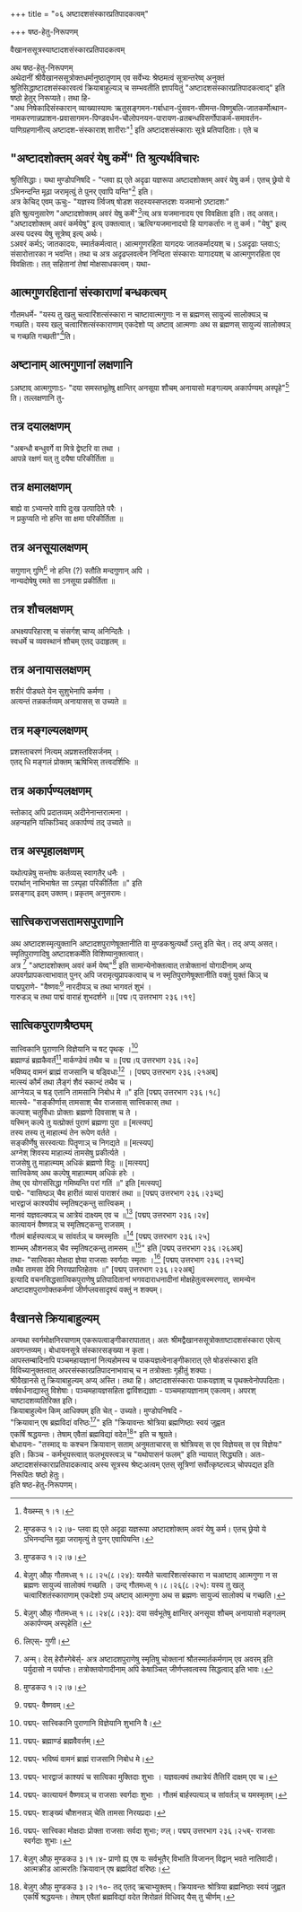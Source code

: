 +++
title = "०६ अष्टादशसंस्कारप्रतिपादकत्वम्"

+++
षष्ठ-हेतु-निरूपणम्
    
वैखानससूत्रस्याष्टादशसंस्कारप्रतिपादकत्वम्
    
अथ षष्ठ-हेतु-निरूपणम्  
अथेदानीं श्रीवैखानससूत्रोक्तधर्मानुष्ठातॄणाम् एव सर्वेभ्यः श्रेष्ठमत्वं सूत्रान्तरेष्व् अनुक्तं श्रुतिसिद्धाष्टादशसंस्कारवत्वं क्रियाबाहुल्यञ् च सम्भवतीति ज्ञापयितुं "अष्टादशसंस्कारप्रतिपादकत्वाद्" इति षष्ठो हेतुर् निरूप्यते। तथा हि-  
"अथ निषेकादिसंस्कारान् व्याख्यास्यामः ऋतुसङ्गमन-गर्बाधान-पुंसवन-सीमन्त-विष्णुबलि-जातकर्मोत्थान-नामकरणान्नप्राशन-प्रवासागमन-पिण्डवर्धन-चौलोपनयन-पारायण-व्रतबन्धविसर्गोपाकर्म-समावर्तन-पाणिग्रहणानीत्य् अष्टादश-संस्काराश् शारीराः"[^७२३] इति अष्टादशसंस्काराः सूत्रे प्रतिपादिताः। एते च  
    
## "अष्टादशोक्तम् अवरं येषु कर्मे" ति श्रुत्यर्थविचारः
    
श्रुतिसिद्धाः। यथा मुण्डोपनिषदि - "प्लवा ह्य् एते अदृढा यज्ञरूपा अष्टादशोक्तम् अवरं येषु कर्म। एतच् छ्रेयो ये ऽभिनन्दन्ति मूढा जरामृत्युं ते पुनर् एवापि यन्ति"[^७२४] इति।  
अत्र केचिद् एवम् ऊचुः- "यज्ञस्य र्त्विजष् षोडश सदस्यस्सप्तदशः यजमानो ऽष्टादशः"  
इति श्रुत्यनुसारेण "अष्टादशोक्तम् अवरं येषु कर्मे"[^७२५]त्य् अत्र यजमानादय एव विवक्षिता इति। तद् असत्। "अष्टादशोक्तम् अवरं कर्मयेषु" इत्य् उक्तत्वात्। ऋत्विग्यजमानादयो हि यागकर्तारः न तु कर्म। "येषु" इत्य् अस्य पदस्य येषु सूत्रेष्व् इत्य् अर्थः।  
ऽअवरं कर्मऽ; जातकादयः, स्मार्तकर्मत्वात्। आत्मगुणरहिता यागदयः जातकर्मादयश् च। ऽअदृढाः प्लवाःऽ; संसारोत्तारका न भवन्ति। तथा च अत्र अदृढप्लवत्वेन निन्दिता संस्काराः यागादयश् च आत्मगुणरहिता एव विवक्षिताः। तत् सहितानां तेषां मोक्षसाधकत्वम्। यथा-  
    
## आत्मगुणरहितानां संस्काराणां बन्धकत्वम्
    
गौतमधर्मे- "यस्य तु खलु चत्वारिंशत्संस्कारा न चाष्टावात्मगुणाः न स ब्रह्मणस् सायुज्यं सालोक्यञ् च गच्छति। यस्य खलु चत्वारिंशत्संस्काराणाम् एकदेशो प्य् अष्टाव् आत्मणाः अथ स ब्रह्मणस् सायुज्यं सालोक्यञ् च गच्छति गच्छती"[^७२६]ति।  
    
## अष्टानाम् आत्मगुणानां लक्षणानि
    
ऽअष्टाव् आत्मगुणाःऽ- "दया समस्तभूतेषु क्षान्तिर् अनसूया शौचम् अनायासो मङ्गल्यम् अकार्पण्यम् अस्पृहे"[^७२७] ति। तल्लक्षणानि तु-  
    
## तत्र दयालक्षणम्
    
"अबन्धौ बन्धुवर्गे वा मित्रे द्वेष्टरि वा तथा ।  
आपन्ने रक्षणं यत् तु दयैषा परिकीर्तिता ॥  
    

[^७२३]: वैख्स्म्स् १।१।  
[^७२४]: मुण्डकउ १।२।७- प्लवा ह्य् एते अदृढा यज्ञरूपा अष्टादशोक्तम् अवरं येषु कर्म। एतच् छ्रेयो ये ऽभिनन्दन्ति मूढा जरामृत्युं ते पुनर् एवापियन्ति।  
[^७२५]: मुण्डकउ १।२।७।  
[^७२६]: बेज़ुग् औफ़् गौतमध्स् १।८।२५(८।२४): यस्यैते चत्वारिंशत्संस्कारा न चआष्टाव् आत्मगुणा न स ब्रह्मणः सायुज्यं सालोक्यं गच्छति । उन्द् गौतमध्स् १।८।२६(८।२५): यस्य तु खलु चत्वारिंशतंस्काराणाम् एकदेशो ऽप्य् अष्टाव् आत्मगुणा अथ स ब्रह्मणः सायुज्यं सालोक्यं च गच्छति।  
[^७२७]: बेज़ुग् औफ़् गौतमध्स् १।८।२४(८।२३): दया सर्वभूतेषु क्षान्तिर् अनसूया शौचम् अनायासो मङ्गलम् अकार्पण्यम् अस्पृहेति।   


## तत्र क्षमालक्षणम्
    
बाह्ये वा ऽभ्यन्तरे वापि दुःख उत्पादिते परैः ।  
न प्रकुप्यति नो हन्ति सा क्षमा परिकीर्तिता ॥  
    
## तत्र अनसूयालक्षणम्
    
सगुणान् गुणि[^७२८] नो हन्ति (?) स्तौति मन्दगुणान् अपि ।  
नान्यदोषेषु रमते सा ऽनसूया प्रकीर्तिता ॥  
    
## तत्र शौचलक्षणम्
    
अभक्ष्यपरिहारश् च संसर्गश् चाप्य् अनिन्दितैः ।  
स्वधर्मे च व्यवस्थानं शौचम् एतद् उदाहृतम् ॥  
    
## तत्र अनायासलक्षणम्
    
शरीरं पीड्यते येन सुशुभेनापि कर्मणा ।  
अत्यन्तं तन्नकर्तव्यम् अनायासस् स उच्यते ॥  
    
## तत्र मङ्गल्यलक्षणम्
    
प्रशस्ताचरणं नित्यम् अप्रशस्तविसर्जनम् ।  
एतद् धि मङ्गलं प्रोक्तम् ऋषिभिस् तत्त्वदर्शिभिः ॥  
    
## तत्र अकार्पण्यलक्षणम्
    
स्तोकाद् अपि प्रदातव्यम् अदीनेनान्तरात्मना ।  
अहन्यहनि यत्किञ्चिद् अकार्पण्यं तद् उच्यते ॥  
    
## तत्र अस्पृहालक्षणम्
    
यथोत्पन्नेषु सन्तोषः कर्तव्यस् स्वागतैर् धनैः ।  
परार्थान् नाभिभाषेत सा ऽस्पृहा परिकीर्तिता ॥" इति  
प्रसङ्गाद् इदम् उक्तम्। प्रकृतम् अनुसरामः।  
    
## सात्त्विकराजसतामसपुराणानि
    
अथ अष्टादशस्मृत्युक्तानि अष्टादशपुराणेषूक्तानीति वा मुण्डकश्रुत्यर्थो ऽस्तु इति चेत्। तद् अप्य् असत्। स्मृतिपुराणादिषु अष्टादशकर्मेति विशिष्यानुक्तत्वात्।  
अत्र [^७२९] "अष्टादशोक्तम् अवरं कर्म येष्व्"[^७३०] इति सामान्येनोक्तत्वात् तत्रोक्तानां योगादीनाम् अप्य् अपवर्गप्रापकत्वाभावात् पुनर् अपि जरामृत्युप्रापकत्वाच् च न स्मृतिपुराणेषूक्तानीति वक्तुं युक्तं किञ् च  
पाद्मपुराणे- "वैष्णवः[^७३१] नारदीयञ् च तथा भागवतं शुभं ।  
गारुडञ् च तथा पाद्मं वाराहं शुभदर्शने ॥ [पद्म।प् उत्तरभाग २३६।१९]  
    

[^७२८]: लिएस्- गुणी।  
[^७२९]: अन्म्। देस् हेरौस्गेबेर्स्- अत्र अष्टादशपुराणेषु स्मृतिषु चोक्तानां श्रौतस्मार्तकर्मणाम् एव अवरम् इति पर्युदासो न पर्याप्तः। तत्रोक्तयोगादीनाम् अपि केषाञ्चित् जीर्णप्लवत्वस्य सिद्धत्वाद् इति भावः।  
[^७३०]: मुण्डकउ १।२।७।  
[^७३१]: पद्मप्- वैष्णवम्।   


## सात्विकपुराणश्रैष्ठ्यम्
    
सात्त्विकानि पुराणानि विज्ञेयानि च षट् पृथक् ।[^७३२]  
ब्रह्माण्डं ब्रह्मकैवर्तं[^७३३] मार्कण्डेयं तथैव च ॥ [पद्म।प् उत्तरभाग २३६।२०]  
भविष्यद् वामनं ब्राह्मं राजसानि च षड्विधाः[^७३४] । [पद्मप् उत्तरभाग २३६।२१अब्]  
मात्स्यं कौर्मं तथा लैङ्गं शैवं स्कान्दं तथैव च ।  
आग्नेयञ् च षड् एतानि तामसानि निबोध मे ॥" इति [पद्मप् उत्तरभाग २३६।१८]  
मात्स्ये- "सङ्कीर्णास् तामसाश् चैव राजसास् सात्त्विकास् तथा ।  
कल्पाश् चतुर्विधाः प्रोक्ताः ब्रह्मणो दिवसाश् च ते ।  
यस्मिन् कल्पे तु यत्प्रोक्तं पुराणं ब्रह्मणा पुरा ॥ [मत्स्यप्]  
तस्य तस्य तु माहात्म्यं तेन रूपेण वर्तते ।  
सङ्कीर्णेषु सरस्वत्याः पितॄणाञ् च निगद्यते ॥ [मत्स्यप्]  
अग्नेश् शिवस्य माहात्म्यं तामसेषु प्रकीर्त्यते ।  
राजसेषु तु माहात्म्यम् अधिकं ब्रह्मणो विदुः ॥ [मत्स्यप्]  
सात्त्विकेष्व् अथ कल्पेषु माहात्म्यम् अधिकं हरेः ।  
तेष्व् एव योगसंसिद्धा गमिष्यन्ति परां गतिं ॥" इति [मत्स्यप्]  
पाद्मे- "वासिष्ठञ् चैव हारीतं व्यासं पाराशरं तथा ॥ [पद्मप् उत्तरभाग २३६।२३च्द्]  
भारद्वाजं काश्यपीयं स्मृतिषट्कन्तु सात्त्विकम् ।  
मानवं यज्ञवल्क्यञ् च आत्रेयं दाक्ष्यम् एव च ॥[^७३५] [पद्मप् उत्तरभाग २३६।२४]  
कात्यायनं वैष्णवञ् च स्मृतिषट्कन्तु राजसम् ।  
गौतमं बार्हस्पत्यञ् च सांवर्तञ् च यमस्मृतिः ॥[^७३६] [पद्मप् उत्तरभाग २३६।२५]  
शाम्भम् औशनसञ् चैव स्मृतिषट्कन्तु तामसम् ॥[^७३७]" इति [पद्मप् उत्तरभाग २३६।२६अब्]  
तथा- "सात्त्विका मोक्षदा ज्ञेया राजसाः स्वर्गदाः स्मृताः ।[^७३८] [पद्मप् उत्तरभाग २३६।२१च्द्]  
तथैव तामसा देवि निरयप्राप्तिहेतवः ॥" [पद्मप् उत्तरभाग २३६।२२अब्]  
इत्यादि वचनसिद्धसात्विकपुराणेषु प्रतिपादितानां भगवदाराधनादीनां मोक्षहेतुत्वस्मरणात्, सामन्येन अष्टादशपुराणोक्तकर्मणां जीर्णप्लवसादृश्यं वक्तुं न शक्यम्।  
    

[^७३२]: पद्मप्- सात्त्विकानि पुराणानि विज्ञेयानि शुभानि वै।  
[^७३३]: पद्मप्- ब्रह्माण्डं ब्रह्मवैवर्त्तम्।  
[^७३४]: पद्मप्- भविष्यं वामनं ब्राह्मं राजसानि निबोध मे।  
[^७३५]: पद्मप्- भारद्वाजं काश्यपं च सात्विका मुक्तिदाः शुभाः । यज्ञवल्क्यं तथात्रेयं तैत्तिरिं दाक्षम् एव च।  
[^७३६]: पद्मप्- कात्यायनं वैष्णवञ् च राजसाः स्वर्गदाः शुभाः । गौतमं बार्हस्पत्यञ् च सांवर्तञ् च यमस्मृतम्।  
[^७३७]: पद्मप्- शाङ्ख्यं चौशनसञ् चेति तामसा निरयप्रदाः।  
[^७३८]: पद्मप्- सात्त्विका मोक्षदाः प्रोक्ता राजसाः सर्वदा शुभाः; व्ग्ल्। पद्मप् उत्तरभाग २३६।२५ब्- राजसाः स्वर्गदाः शुभाः।   


## वैखानसे क्रियाबाहुल्यम्
    
अन्यथा स्वर्गमोक्षनिरयाणाम् एकरूपत्वाङ्गीकारापातात्। अतः श्रीमद्वैखानससूत्रोक्ताष्टादशसंस्कारा एवेत्य् अवगन्तव्यम्। बोधायनसूत्रे संस्कारसङ्ख्या न कृता।  
आपस्तम्बादिनापि पञ्चमहायज्ञानां नित्यहोमस्य च पाकयज्ञत्वेनाङ्गीकारात् एते षोडसंस्कारा इति विविच्यानुक्तत्वात् अपरसंस्कारप्रतिपादनाभावाच् च न तत्रोक्ताः गृहीतुं शक्याः।  
श्रीवैखानसे तु क्रियाबाहुल्यम् अप्य् अस्ति। तथा हि। अष्टादशसंस्काराः पाकयज्ञाश् च पृथक्त्वेनोपपदिताः। वर्षवर्धनाद्यास्तु विशेषाः। पञ्चमहायज्ञसहिता द्वाविंशद्यज्ञाः - पञ्चमहायज्ञानाम् एकत्वम्। अपरश् चाष्टादशव्यतिरिक्त इति।  
क्रियाबाहुल्येन किम् आधिक्यम् इति चेत् - उच्यते। मुण्डोपनिषदि -  
"क्रियावान् एष ब्रह्मविदां वरिष्ठः[^७३९]" इति "क्रियावन्तः श्रोत्रिया ब्रह्मणिष्ठाः स्वयं जुह्वत  
एकर्षिं श्रद्धयन्तः। तेषाम् एवैतां ब्रह्मविद्यां वदेत[^७४०]" इति च श्रूयते।  
बोधायनः- "तस्माद् यः कश्चन क्रियावान् सताम् अनुमताचारस् स श्रोत्रियस् स एव विज्ञेयस् स एव विज्ञेयः" इति। किञ्च - कर्मभूयस्त्वात् फलभूयस्त्वञ् च "यथोपासनं फलम्" इति न्यायात् सिद्ध्यति। अतः- अष्टादशसंस्काराप्रतिपादकत्वाद् अस्य सूत्रस्य श्रेष्ट्ःअत्वम् एतस् सूत्रिणां सर्वोत्कृष्टत्वञ् चोपपद्यत इति निरूपितः षष्ठो हेतुः।  
इति षष्ठ-हेतु-निरूपणम्।  
    

[^७३९]: बेज़ुग् औफ़् मुण्डकउ ३।१।४- प्राणो ह्य् एष यः सर्वभूतैर् विभाति विजानन् विद्वान् भवते नातिवादी। आत्मक्रीड आत्मरतिः क्रियावान् एष ब्रह्मविदां वरिष्ठः।  
[^७४०]: बेज़ुग् औफ़् मुण्डकउ ३।२।१०- तद् एतद् ऋचाभ्युक्तम्। क्रियावन्तः श्रोत्रिया ब्रह्मनिष्ठाः स्वयं जुह्वत एकर्षिं श्रद्धयन्तः। तेषाम् एवैतां ब्रह्मविद्यां वदेत शिरोव्रतं विधिवद् यैस् तु चीर्णम्।   

